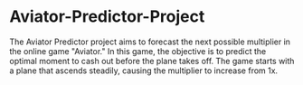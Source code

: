# Aviator-Predictor-Project
The Aviator Predictor project aims to forecast the next possible multiplier in the online game "Aviator." In this game, the objective is to predict the optimal moment to cash out before the plane takes off. The game starts with a plane that ascends steadily, causing the multiplier to increase from 1x.
